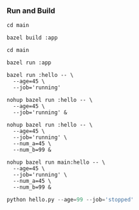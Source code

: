 ### Run and Build
```shell
cd main

bazel build :app
```
```shell
cd main

bazel run :app
```
```shell
bazel run :hello -- \
  --age=45 \
  --job='running'
```
```shell
nohup bazel run :hello -- \
  --age=45 \
  --job='running' &
```
```shell
nohup bazel run :hello -- \
  --age=45 \
  --job='running' \
  --num_a=45 \
  --num_b=99 &
```

```shell
nohup bazel run main:hello -- \
  --age=45 \
  --job='running' \
  --num_a=45 \
  --num_b=99 &
```

```python
python hello.py --age=99 --job='stopped'
```